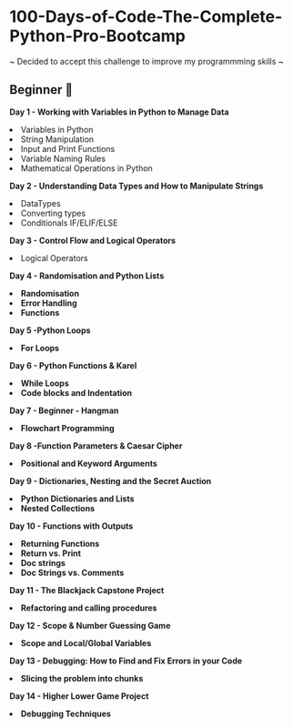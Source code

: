 # 100-Days-of-Code-The-Complete-Python-Pro-Bootcamp
~ Decided to accept this challenge to improve my programmming skills ~

<h2>Beginner 🌱</h2>

 <strong>Day 1 - Working with Variables in Python to Manage Data</strong>

<li>Variables in Python</li>
<li>String Manipulation</li>
<li>Input and Print Functions</li>
<li>Variable Naming Rules</li>
<li>Mathematical Operations in Python

<strong>Day 2 - Understanding Data Types and How to Manipulate Strings</strong>
 
<li>DataTypes</li>
<li>Converting types</li>
<li>Conditionals IF/ELIF/ELSE</li>

<strong>Day 3 - Control Flow and Logical Operators</strong>

<li>Logical Operators</li>

<strong>Day 4 - Randomisation and Python Lists<strong>

<li>Randomisation</li>
<li>Error Handling</li>
<li>Functions</li>

<strong>Day 5 -Python Loops</strong>

<li>For Loops</li>

<strong>Day 6 - Python Functions & Karel</strong>

<li>While Loops</li>
<li>Code blocks and Indentation</li>

<strong>Day 7 - Beginner - Hangman</strong>

<li>Flowchart Programming</li>

<strong>Day 8 -Function Parameters & Caesar Cipher</strong>

<li>Positional and Keyword Arguments</li>

<strong>Day 9 - Dictionaries, Nesting and the Secret Auction</strong>

<li>Python Dictionaries and Lists</li>
<li>Nested Collections</li>


<strong>Day 10 - Functions with Outputs</strong>

<li>Returning Functions</li>
<li> Return vs. Print </li>
<li>Doc strings</li>
<li>Doc Strings vs. Comments</li>

<strong>Day 11 - The Blackjack Capstone Project</strong>

<li> Refactoring and calling procedures </li>

<strong>Day 12  - Scope & Number Guessing Game</strong>

<li>Scope and Local/Global Variables</li>

<strong>Day 13 - Debugging: How to Find and Fix Errors in your Code</strong>

<li>Slicing the problem into chunks</li>

<strong>Day 14 - Higher Lower Game Project</strong>

<li>Debugging Techniques</li>





















